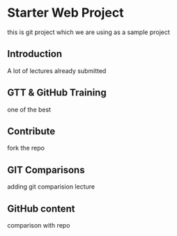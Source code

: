 # Starter Web Project
this is git project which we are using as a sample project


## Introduction
A lot of lectures already submitted
 

## GTT & GitHub Training
one of the best

## Contribute 
fork the repo

## GIT Comparisons
adding git comparision lecture

## GitHub content
comparison with repo